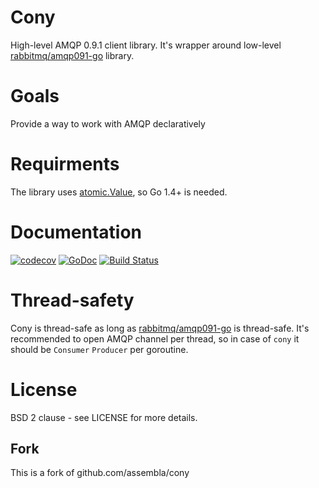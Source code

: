 # Cony

High-level AMQP 0.9.1 client library. It's wrapper around low-level [rabbitmq/amqp091-go](https://github.com/rabbitmq/amqp091-go/) library.

# Goals

Provide a way to work with AMQP declaratively

# Requirments

The library uses [atomic.Value](http://golang.org/pkg/sync/atomic/#Value), so Go 1.4+ is needed.

# Documentation
[![codecov](https://codecov.io/gh/peczenyj/cony/branch/master/graph/badge.svg?token=BW91XYOLO5)](https://codecov.io/gh/peczenyj/cony)
[![GoDoc](https://godoc.org/github.com/peczenyj/cony?status.svg)](https://godoc.org/github.com/peczenyj/cony)
[![Build Status](https://travis-ci.com/peczenyj/cony.svg?branch=master)](https://travis-ci.com/peczenyj/cony)

# Thread-safety

Cony is thread-safe as long as [rabbitmq/amqp091-go](https://github.com/rabbitmq/amqp091-go) is thread-safe. It's recommended to open AMQP channel per thread, so in case of `cony` it should be `Consumer` `Producer` per goroutine.

# License

BSD 2 clause - see LICENSE for more details.

## Fork

This is a fork of github.com/assembla/cony
